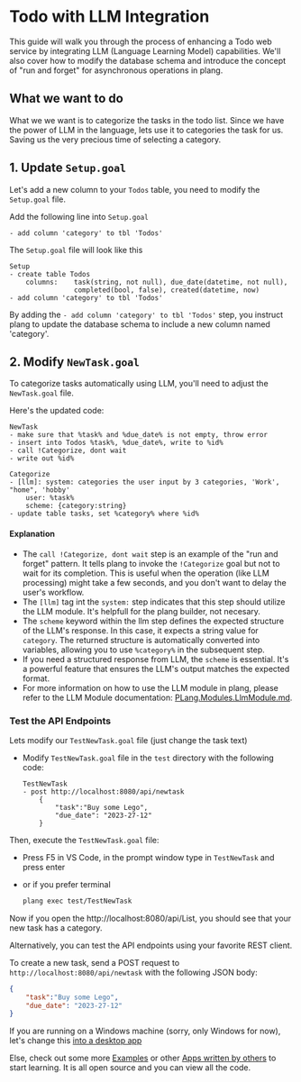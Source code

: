 # Todo with LLM Integration

This guide will walk you through the process of enhancing a Todo web service by integrating LLM (Language Learning Model) capabilities. We'll also cover how to modify the database schema and introduce the concept of "run and forget" for asynchronous operations in plang.

## What we want to do

What we we want is to categorize the tasks in the todo list. Since we have the power of LLM in the language, lets use it to categories the task for us. Saving us the very precious time of selecting a category.

## 1. Update `Setup.goal`

Let's add a new column to your `Todos` table, you need to modify the `Setup.goal` file. 

Add the following line into `Setup.goal`

```plang
- add column 'category' to tbl 'Todos'
```

The `Setup.goal` file will look like this

```plang
Setup
- create table Todos 
    columns:    task(string, not null), due_date(datetime, not null), 
                completed(bool, false), created(datetime, now)
- add column 'category' to tbl 'Todos'
```

By adding the `- add column 'category' to tbl 'Todos'` step, you instruct plang to update the database schema to include a new column named 'category'.

## 2. Modify `NewTask.goal`

To categorize tasks automatically using LLM, you'll need to adjust the `NewTask.goal` file. 

Here's the updated code:
```plang
NewTask
- make sure that %task% and %due_date% is not empty, throw error
- insert into Todos %task%, %due_date%, write to %id%
- call !Categorize, dont wait
- write out %id%

Categorize
- [llm]: system: categories the user input by 3 categories, 'Work', "home", 'hobby'
    user: %task%
    scheme: {category:string}
- update table tasks, set %category% where %id%
```

#### Explanation

- The `call !Categorize, dont wait` step is an example of the "run and forget" pattern. It tells plang to invoke the `!Categorize` goal but not to wait for its completion. This is useful when the operation (like LLM processing) might take a few seconds, and you don't want to delay the user's workflow.
- The `[llm]` tag int the `system:` step indicates that this step should utilize the LLM module. It's helpfull for the plang builder, not necesary.
- The `scheme` keyword within the llm step defines the expected structure of the LLM's response. In this case, it expects a string value for `category`. The returned structure is automatically converted into variables, allowing you to use `%category%` in the subsequent step.
- If you need a structured response from LLM, the `scheme` is essential. It's a powerful feature that ensures the LLM's output matches the expected format.
- For more information on how to use the LLM module in plang, please refer to the LLM Module documentation: [PLang.Modules.LlmModule.md](./modules/PLang.Modules.LlmModule.md).

### Test the API Endpoints

Lets modify our `TestNewTask.goal` file (just change the task text)

- Modify `TestNewTask.goal` file in the `test` directory with the following code:

    ```plang
    TestNewTask
    - post http://localhost:8080/api/newtask
        {
            "task":"Buy some Lego",
            "due_date": "2023-27-12"
        }
    ```

Then, execute the `TestNewTask.goal` file:

- Press F5 in VS Code, in the prompt window type in `TestNewTask` and press enter
- or if you prefer terminal

    ```bash
    plang exec test/TestNewTask
    ```

Now if you open the http://localhost:8080/api/List, you should see that your new task has a category.

Alternatively, you can test the API endpoints using your favorite REST client.

To create a new task, send a POST request to `http://localhost:8080/api/newtask` with the following JSON body:

```json
{
    "task":"Buy some Lego",
    "due_date": "2023-27-12"
}    
```

If you are running on a Windows machine (sorry, only Windows for now), let's change this [into a desktop app](./Todo_UI.md)

Else, check out some more [Examples]() or other [Apps written by others]() to start learning. It is all open source and you can view all the code.

